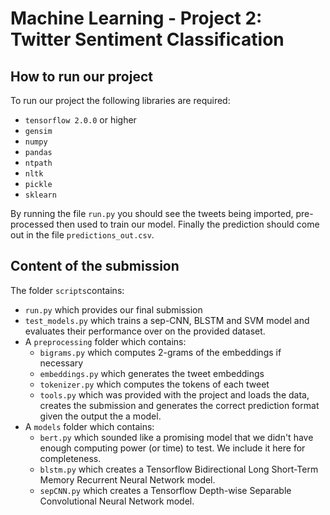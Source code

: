 # Machine Learning - Project 2: Twitter Sentiment Classification
## How to run our project
To run our project the following libraries are required:
- `tensorflow 2.0.0` or higher
- `gensim`
- `numpy`
- `pandas`
- `ntpath`
- `nltk`
- `pickle`
- `sklearn`

By running the file `run.py` you should see the tweets being imported, pre-processed then used to train our model. Finally the prediction should come out in the file `predictions_out.csv`.

## Content of the submission
The folder `scripts`contains:
- `run.py` which provides our final submission
- `test_models.py` which trains a sep-CNN, BLSTM and SVM model and evaluates their performance over on the provided dataset.
- A `preprocessing` folder which contains:
	- `bigrams.py` which computes 2-grams of the embeddings if necessary
	- `embeddings.py` which generates the tweet embeddings
	- `tokenizer.py` which computes the tokens of each tweet
	- `tools.py` which was provided with the project and loads the data, creates the submission and generates the correct prediction format given the output the a model.
- A `models` folder which contains:
	- `bert.py` which sounded like a promising model that we didn't have enough computing power (or time) to test. We include it here for completeness.
	- `blstm.py` which creates a Tensorflow Bidirectional Long Short-Term Memory Recurrent Neural Network model.
	- `sepCNN.py` which creates a Tensorflow Depth-wise Separable Convolutional Neural Network model.


